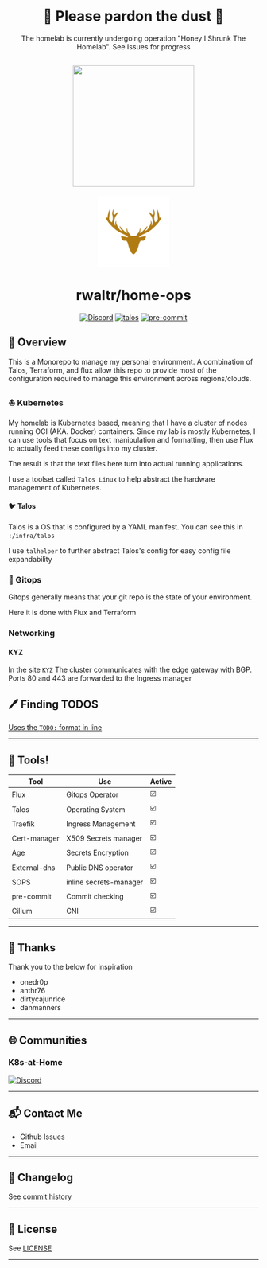 <!-- Header -->
<div align="center">

# 🚧 Please pardon the dust 🚧

The homelab is currently undergoing operation "Honey I Shrunk The Homelab". See Issues for progress

## <img src="https://external-content.duckduckgo.com/iu/?u=http%3A%2F%2Fvignette3.wikia.nocookie.net%2Ffossils-archeology%2Fimages%2Fd%2Fdf%2FPatrick_star.png%2Frevision%2Flatest%3Fcb%3D20160401153603&f=1&nofb=1&ipt=41964821b231f453e9d0e60b9af655c8566587350449513761e03ff04ab50e66&ipo=images" align="center" width="244px" height="244px"/>

<img src="https://raw.githubusercontent.com/rwaltr/branding/master/vector/logoisolated.png" align="center" width="144px" height="144px"/>

# rwaltr/home-ops

</div>

<!-- Shields -->
<div align="center">

[![Discord](https://img.shields.io/discord/673534664354430999?style=for-the-badge&label=discord&logo=discord&logoColor=white)](https://discord.gg/k8s-at-home)
[![talos](https://img.shields.io/badge/talos-installed-brightgreen?style=for-the-badge)](https://www.talos.dev/)
[![pre-commit](https://img.shields.io/badge/pre--commit-enabled-brightgreen?logo=pre-commit&logoColor=white&style=for-the-badge)](https://github.com/pre-commit/pre-commit)

</div>

<!-- Main Description -->

## 📖 Overview

This is a Monorepo to manage my personal environment. A combination of Talos, Terraform, and flux allow this repo to provide most of the configuration required to manage this environment across regions/clouds.

### ⛵ Kubernetes

My homelab is Kubernetes based, meaning that I have a cluster of nodes running OCI (AKA. Docker) containers. Since my lab is mostly Kubernetes, I can use tools that focus on text manipulation and formatting, then use Flux to actually feed these configs into my cluster.

The result is that the text files here turn into actual running applications.

I use a toolset called `Talos Linux` to help abstract the hardware management of Kubernetes.

#### 🐦 Talos

Talos is a OS that is configured by a YAML manifest. You can see this in `:/infra/talos`

I use `talhelper` to further abstract Talos's config for easy config file expandability

### 🐧 Gitops

Gitops generally means that your git repo is the state of your environment.

Here it is done with Flux and Terraform

### Networking

#### KYZ

In the site `KYZ` The cluster communicates with the edge gateway with BGP. Ports 80 and 443 are forwarded to the Ingress manager

<!-- TODO items -->

## 🖊️ Finding TODOS

<!-- prosemd: ignore -->

[Uses the `TODO:` format in line](https://github.com/rwaltr/home-ops/search?q=TODO%3A)

---

<!-- Tools -->

## 🧰 Tools!

| Tool         | Use                    | Active |
| ------------ | ---------------------- | ------ |
| Flux         | Gitops Operator        | ☑️     |
| Talos        | Operating System       | ☑️     |
| Traefik      | Ingress Management     | ☑️     |
| Cert-manager | X509 Secrets manager   | ☑️     |
| Age          | Secrets Encryption     | ☑️     |
| External-dns | Public DNS operator    | ☑️     |
| SOPS         | inline secrets-manager | ☑️     |
| pre-commit   | Commit checking        | ☑️     |
| Cilium       | CNI                    | ☑️     |

---

<!-- Thanks -->

## 🤟 Thanks

Thank you to the below for inspiration

- onedr0p
- anthr76
- dirtycajunrice
- danmanners

---

<!-- Communities -->

## 🌐 Communities

### K8s-at-Home

[![Discord](https://img.shields.io/discord/673534664354430999?style=for-the-badge&label=discord&logo=discord&logoColor=white)](https://discord.gg/k8s-at-home)

---

<!-- Contact -->

## 📬 Contact Me

- Github Issues
- Email

---

## 📜 Changelog

See [commit history](https://github.com/rwaltr/home-ops/commits/master)

---

## 🔏 License

See [LICENSE](./LICENSE)

---
